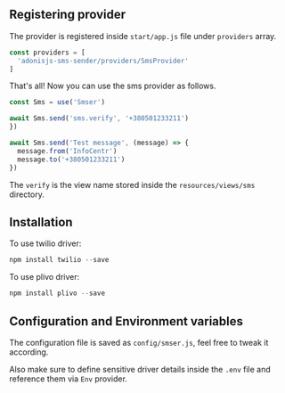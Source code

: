 ## Registering provider

The provider is registered inside `start/app.js` file under `providers` array.

```js
const providers = [
  'adonisjs-sms-sender/providers/SmsProvider'
]
```

That's all! Now you can use the sms provider as follows.

```js
const Sms = use('Smser')

await Sms.send('sms.verify', '+380501233211')
})

await Sms.send('Test message', (message) => {
  message.from('InfoCentr')
  message.to('+380501233211')
})
```

The `verify` is the view name stored inside the `resources/views/sms` directory.

## Installation

To use twilio driver:
```js
npm install twilio --save
```

To use plivo driver:
```js
npm install plivo --save
```
## Configuration and Environment variables

The configuration file is saved as `config/smser.js`, feel free to tweak it according.

Also make sure to define sensitive driver details inside the `.env` file and reference them via `Env` provider.
